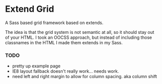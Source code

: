 Extend Grid
==========

A Sass based grid framework based on extends.

The idea is that the grid system is not semantic at all, so it should stay out of your HTML. I took an OOCSS approach, but instead of including those classnames in the HTML I made them extends in my Sass.

### TODO

* pretty up example page
* IE8 layout fallback doesn't really work... needs work.
* need left and right margin to allow for column spacing. aka column shift